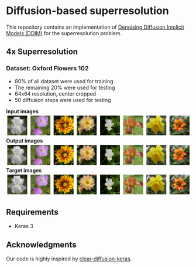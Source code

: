 # Diffusion-based superresolution 
 
This repository contains an implementation of [Denoising Diffusion Implicit Models (DDIM)](https://arxiv.org/abs/2010.02502) for the superresolution problem.


## 4x Superresolution

### Dataset: Oxford Flowers 102

* 80% of all dataset were used for training
* The remaining 20% were used for testing
* 64x64 resolution, center cropped
* 50 diffusion steps were used for testing


**Input images**
![img](results/999_inp.png)
**Output images**
![img](results/999_out.png)
**Target images**
![img](results/999_tar.png)


## Requirements
* Keras 3

## Acknowledgments
Our code is highly inspired by [clear-diffusion-keras](https://github.com/beresandras/clear-diffusion-keras/tree/master).